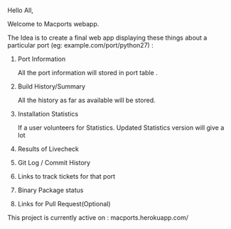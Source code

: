 Hello All,


Welcome to Macports webapp.

The Idea is to create a final web app displaying these things about a particular port (eg: example.com/port/python27) :

1. Port Information
	
	All the port information will stored in port table .

2. Build History/Summary

	All the history as far as available will be stored.

3. Installation Statistics
	
	If a user volunteers for Statistics.
	Updated Statistics version will give a lot

4. Results of Livecheck

5. Git Log / Commit History

6. Links to track tickets for that port 

7. Binary Package status

8. Links for Pull Request(Optional)


This project is currently active on : macports.herokuapp.com/
